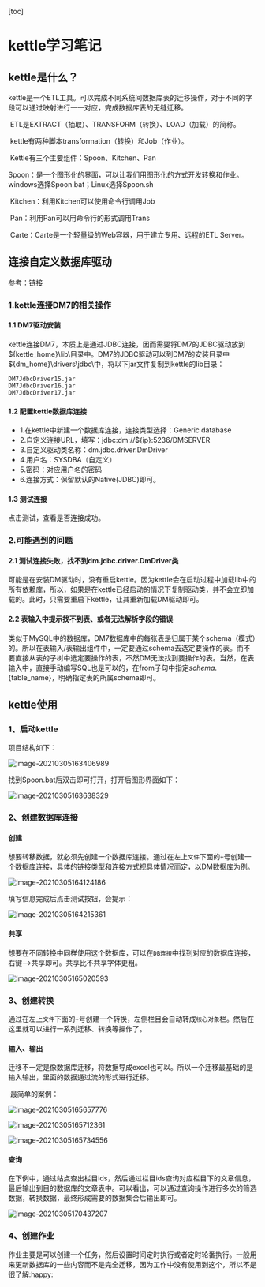 [toc]

# kettle学习笔记

## kettle是什么？

​	kettle是一个ETL工具。可以完成不同系统间数据库表的迁移操作，对于不同的字段可以通过映射进行一一对应，完成数据库表的无缝迁移。

​	ETL是EXTRACT（抽取）、TRANSFORM（转换）、LOAD（加载）的简称。

​	kettle有两种脚本transformation（转换）和Job（作业）。

​	Kettle有三个主要组件：Spoon、Kitchen、Pan

​     	Spoon：是一个图形化的界面，可以让我们用图形化的方式开发转换和作业。windows选择Spoon.bat；Linux选择Spoon.sh

​    	 Kitchen：利用Kitchen可以使用命令行调用Job

​    	 Pan：利用Pan可以用命令行的形式调用Trans

​     	Carte：Carte是一个轻量级的Web容器，用于建立专用、远程的ETL Server。

## 连接自定义数据库驱动

参考：[链接](https://www.cnblogs.com/dqrcsc/p/12161283.html)

### 1.kettle连接DM7的相关操作

#### 1.1 DM7驱动安装

kettle连接DM7，本质上是通过JDBC连接，因而需要将DM7的JDBC驱动放到${kettle_home}\lib\目录中。DM7的JDBC驱动可以到DM7的安装目录中${dm_home}\drivers\jdbc\中，将以下jar文件复制到kettle的lib目录：

```
DM7JdbcDriver15.jar
DM7JdbcDriver16.jar
DM7JdbcDriver17.jar
```

#### 1.2 配置kettle数据库连接

- 1.在kettle中新建一个数据库连接，连接类型选择：Generic database
- 2.自定义连接URL，填写：jdbc:dm://${ip}:5236/DMSERVER
- 3.自定义驱动类名称：dm.jdbc.driver.DmDriver
- 4.用户名：SYSDBA（自定义）
- 5.密码：对应用户名的密码
- 6.连接方式：保留默认的Native(JDBC)即可。

#### 1.3 测试连接

点击测试，查看是否连接成功。

### 2.可能遇到的问题

#### 2.1 测试连接失败，找不到dm.jdbc.driver.DmDriver类

可能是在安装DM驱动时，没有重启kettle。因为kettle会在启动过程中加载lib中的所有依赖库，所以，如果是在kettle已经启动的情况下复制驱动类，并不会立即加载的。此时，只需要重启下kettle，让其重新加载DM驱动即可。

#### 2.2 表输入中提示找不到表、或者无法解析字段的错误

类似于MySQL中的数据库，DM7数据库中的每张表是归属于某个schema（模式）的。所以在表输入/表输出组件中，一定要通过schema去选定要操作的表。而不要直接从表的子树中选定要操作的表，不然DM无法找到要操作的表。当然，在表输入中，直接手动编写SQL也是可以的，在from子句中指定${schema}.${table_name}，明确指定表的所属schema即可。

## kettle使用

### 1、启动kettle

项目结构如下：

![image-20210305163406989](C:\Users\19387\AppData\Roaming\Typora\typora-user-images\image-20210305163406989.png)

找到Spoon.bat后双击即可打开，打开后图形界面如下：

![image-20210305163638329](C:\Users\19387\AppData\Roaming\Typora\typora-user-images\image-20210305163638329.png)

### 2、创建数据库连接

#### 创建

想要转移数据，就必须先创建一个数据库连接。通过在左上`文件`下面的`+`号创建一个数据库连接，具体的链接类型和连接方式视具体情况而定，以DM数据库为例。

![image-20210305164124186](C:\Users\19387\AppData\Roaming\Typora\typora-user-images\image-20210305164124186.png)

填写信息完成后点击测试按钮，会提示：

![image-20210305164215361](C:\Users\19387\AppData\Roaming\Typora\typora-user-images\image-20210305164215361.png)

#### 共享

想要在不同转换中同样使用这个数据库，可以在`DB连接`中找到对应的数据库连接，右键-->共享即可。共享比不共享字体更粗。

![image-20210305165020593](C:\Users\19387\AppData\Roaming\Typora\typora-user-images\image-20210305165020593.png)

### 3、创建转换

通过在左上`文件`下面的`+`号创建一个转换，左侧栏目会自动转成`核心对象`栏。然后在这里就可以进行一系列迁移、转换等操作了。

#### 输入、输出

​	迁移不一定是像数据库迁移，将数据导成excel也可以。所以一个迁移最基础的是输入输出，里面的数据通过流的形式进行迁移。

​	最简单的案例：

![image-20210305165657776](C:\Users\19387\AppData\Roaming\Typora\typora-user-images\image-20210305165657776.png)

![image-20210305165712361](C:\Users\19387\AppData\Roaming\Typora\typora-user-images\image-20210305165712361.png)

![image-20210305165734556](C:\Users\19387\AppData\Roaming\Typora\typora-user-images\image-20210305165734556.png)

#### 查询

在下例中，通过站点查出栏目ids，然后通过栏目ids查询对应栏目下的文章信息，最后输出到目的数据库的文章表中。可以看出，可以通过查询操作进行多次的筛选数据，转换数据，最终形成需要的数据集合后输出即可。

![image-20210305170437207](C:\Users\19387\AppData\Roaming\Typora\typora-user-images\image-20210305170437207.png)

### 4、创建作业

​	作业主要是可以创建一个任务，然后设置时间定时执行或者定时轮番执行。一般用来更新数据库的一些内容而不是完全迁移，因为工作中没有使用到这个，所以不是很了解:happy:

